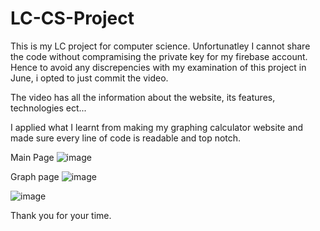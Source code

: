 # LC-CS-Project

This is my LC project for computer science. Unfortunatley I cannot share the code without compramising the private key for my firebase account.
Hence to avoid any discrepencies with my examination of this project in June, i opted to just commit the video. 

The video has all the information about the website, its features, technologies ect...

I applied what I learnt from making my graphing calculator website and made sure every line of code is readable and top notch.

Main Page
![image](https://github.com/user-attachments/assets/3da26172-62df-4291-a033-0609f654e650)

Graph page
![image](https://github.com/user-attachments/assets/e7c3e780-0d42-4f9d-b109-8b0f4e1182db)

![image](https://github.com/user-attachments/assets/c58f6de7-00de-4c80-a9a6-e13e18ee2f84)

Thank you for your time.



